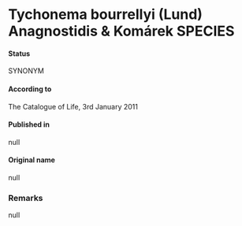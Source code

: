 # Tychonema bourrellyi (Lund) Anagnostidis & Komárek SPECIES

#### Status
SYNONYM

#### According to
The Catalogue of Life, 3rd January 2011

#### Published in
null

#### Original name
null

### Remarks
null
